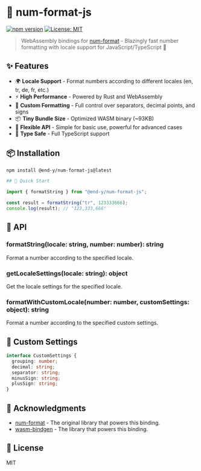 # 🔢 num-format-js

[![npm version](https://img.shields.io/npm/v/@end-y/num-format-js.svg)](https://www.npmjs.com/package/@end-y/num-format-js)
[![License: MIT](https://img.shields.io/badge/License-MIT-yellow.svg)](https://opensource.org/licenses/MIT)

> WebAssembly bindings for [num-format](https://github.com/bcmyers/num-format) - Blazingly fast number formatting with locale support for JavaScript/TypeScript 🚀

## ✨ Features

- 🌍 **Locale Support** - Format numbers according to different locales (en, tr, de, fr, etc.)
- ⚡ **High Performance** - Powered by Rust and WebAssembly
- 🎨 **Custom Formatting** - Full control over separators, decimal points, and signs
- 📦 **Tiny Bundle Size** - Optimized WASM binary (~93KB)
- 🔧 **Flexible API** - Simple for basic use, powerful for advanced cases
- 💪 **Type Safe** - Full TypeScript support

## 📦 Installation

```bash
npm install @end-y/num-format-js@latest

## 🚀 Quick Start
```

```typescript
import { formatString } from "@end-y/num-format-js";

const result = formatString("tr", 123333666);
console.log(result); // "123,333,666"
```

## 📝 API

### formatString(locale: string, number: number): string

Format a number according to the specified locale.

### getLocaleSettings(locale: string): object

Get the locale settings for the specified locale.

### formatWithCustomLocale(number: number, customSettings: object): string

Format a number according to the specified custom settings.

## 📝 Custom Settings

```typescript
interface CustomSettings {
  grouping: number;
  decimal: string;
  separator: string;
  minusSign: string;
  plusSign: string;
}
```

## 🙏 Acknowledgments

- [num-format](https://github.com/bcmyers/num-format) - The original library that powers this binding.
- [wasm-bindgen](https://github.com/rustwasm/wasm-bindgen) - The library that powers this binding.

## 📜 License

MIT
